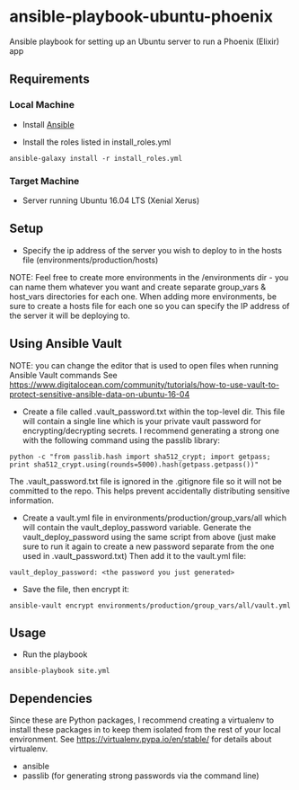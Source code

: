 # ansible-playbook-ubuntu-phoenix
Ansible playbook for setting up an Ubuntu server to run a Phoenix (Elixir) app


## Requirements

### Local Machine
* Install [Ansible](http://docs.ansible.com/ansible/latest/intro_installation.html)

* Install the roles listed in install_roles.yml
```
ansible-galaxy install -r install_roles.yml
```

### Target Machine
* Server running Ubuntu 16.04 LTS (Xenial Xerus)


## Setup

* Specify the ip address of the server you wish to deploy to in the hosts file (environments/production/hosts)

NOTE: Feel free to create more environments in the /environments dir - you can name them whatever you want and create separate group_vars & host_vars directories for each one. When adding more environments, be sure to create a hosts file for each one so you can specify the IP address of the server it will be deploying to.

## Using Ansible Vault
NOTE: you can change the editor that is used to open files when running Ansible Vault commands 
See https://www.digitalocean.com/community/tutorials/how-to-use-vault-to-protect-sensitive-ansible-data-on-ubuntu-16-04

* Create a file called .vault_password.txt within the top-level dir. This file will contain a single line which is your private vault password for encrypting/decrypting secrets. I recommend generating a strong one with the following command using the passlib library:
```
python -c "from passlib.hash import sha512_crypt; import getpass; print sha512_crypt.using(rounds=5000).hash(getpass.getpass())"
```
The .vault_password.txt file is ignored in the .gitignore file so it will not be committed to the repo. This helps prevent accidentally distributing sensitive information.

* Create a vault.yml file in environments/production/group_vars/all which will contain the vault_deploy_password variable. Generate the vault_deploy_password using the same script from above (just make sure to run it again to create a new password separate from the one used in .vault_password.txt) Then add it to the vault.yml file:
```
vault_deploy_password: <the password you just generated>
```

* Save the file, then encrypt it:
```
ansible-vault encrypt environments/production/group_vars/all/vault.yml
```

## Usage

* Run the playbook
```
ansible-playbook site.yml
```


## Dependencies
Since these are Python packages, I recommend creating a virtualenv to install these packages in to keep them isolated from the rest of your local environment. See https://virtualenv.pypa.io/en/stable/ for details about virtualenv.

* ansible
* passlib (for generating strong passwords via the command line)